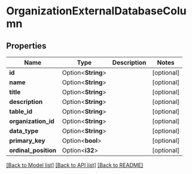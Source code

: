 # OrganizationExternalDatabaseColumn

## Properties

Name | Type | Description | Notes
------------ | ------------- | ------------- | -------------
**id** | Option<**String**> |  | [optional]
**name** | Option<**String**> |  | [optional]
**title** | Option<**String**> |  | [optional]
**description** | Option<**String**> |  | [optional]
**table_id** | Option<**String**> |  | [optional]
**organization_id** | Option<**String**> |  | [optional]
**data_type** | Option<**String**> |  | [optional]
**primary_key** | Option<**bool**> |  | [optional]
**ordinal_position** | Option<**i32**> |  | [optional]

[[Back to Model list]](../README.md#documentation-for-models) [[Back to API list]](../README.md#documentation-for-api-endpoints) [[Back to README]](../README.md)


